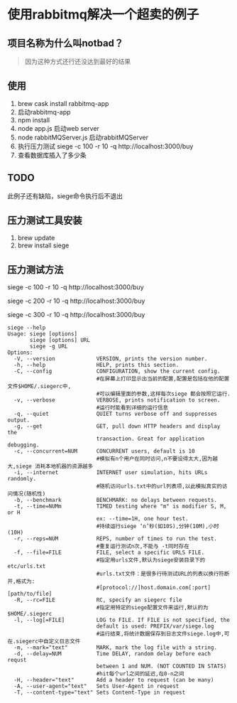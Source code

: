 # 使用rabbitmq解决一个超卖的例子

## 项目名称为什么叫notbad？

> 因为这种方式还行还没达到最好的结果

## 使用

1. brew cask install rabbitmq-app
2. 启动rabbitmq-app
3. npm install
4. node app.js 启动web server
5. node rabbitMQServer.js 启动rabbitMQServer
6. 执行压力测试 siege -c 100 -r 10 -q http://localhost:3000/buy   
7. 查看数据库插入了多少条

## TODO

此例子还有缺陷，siege命令执行后不退出

## 压力测试工具安装

1. brew update
2. brew install siege

## 压力测试方法

siege -c 100 -r 10 -q http://localhost:3000/buy

siege -c 200 -r 10 -q http://localhost:3000/buy

siege -c 300 -r 10 -q http://localhost:3000/buy

```
siege --help
Usage: siege [options]
       siege [options] URL
       siege -g URL
Options:
  -V, --version             VERSION, prints the version number.
  -h, --help                HELP, prints this section.
  -C, --config              CONFIGURATION, show the current config.
                            #在屏幕上打印显示出当前的配置,配置是包括在他的配置文件$HOME/.siegerc中,
                            #可以编辑里面的参数,这样每次siege 都会按照它运行.
  -v, --verbose             VERBOSE, prints notification to screen.
                            #运行时能看到详细的运行信息
  -q, --quiet               QUIET turns verbose off and suppresses output.
  -g, --get                 GET, pull down HTTP headers and display the
                            transaction. Great for application debugging.
  -c, --concurrent=NUM      CONCURRENT users, default is 10
                            #模拟有n个用户在同时访问,n不要设得太大,因为越大,siege 消耗本地机器的资源越多
  -i, --internet            INTERNET user simulation, hits URLs randomly.
                            #随机访问urls.txt中的url列表项,以此模拟真实的访问情况(随机性)
  -b, --benchmark           BENCHMARK: no delays between requests.
  -t, --time=NUMm           TIMED testing where "m" is modifier S, M, or H
                            ex: --time=1H, one hour test.
                            #持续运行siege ‘n’秒(如10S),分钟(10M),小时(10H)
  -r, --reps=NUM            REPS, number of times to run the test.
                            #重复运行测试n次,不能与 -t同时存在
  -f, --file=FILE           FILE, select a specific URLS FILE.
                            #指定用urls文件,默认为siege安装目录下的etc/urls.txt
                            #urls.txt文件：是很多行待测试URL的列表以换行符断开,格式为:
                            #[protocol://]host.domain.com[:port][path/to/file]
  -R, --rc=FILE             RC, specify an siegerc file
                            #指定用特定的siege配置文件来运行,默认的为$HOME/.siegerc
  -l, --log[=FILE]          LOG to FILE. If FILE is not specified, the
                            default is used: PREFIX/var/siege.log
                            #运行结束,将统计数据保存到日志文件siege.log中,可在.siegerc中自定义日志文件
  -m, --mark="text"         MARK, mark the log file with a string.
  -d, --delay=NUM           Time DELAY, random delay before each requst
                            between 1 and NUM. (NOT COUNTED IN STATS)
                            #hit每个url之间的延迟,在0-n之间
  -H, --header="text"       Add a header to request (can be many)
  -A, --user-agent="text"   Sets User-Agent in request
  -T, --content-type="text" Sets Content-Type in request

  ```